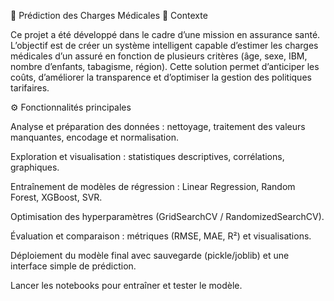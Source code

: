📌 Prédiction des Charges Médicales
🎯 Contexte

Ce projet a été développé dans le cadre d’une mission en assurance santé.
L’objectif est de créer un système intelligent capable d’estimer les charges médicales d’un assuré en fonction de plusieurs critères (âge, sexe, IBM, nombre d’enfants, tabagisme, région).
Cette solution permet d’anticiper les coûts, d’améliorer la transparence et d’optimiser la gestion des politiques tarifaires.

⚙️ Fonctionnalités principales

Analyse et préparation des données : nettoyage, traitement des valeurs manquantes, encodage et normalisation.

Exploration et visualisation : statistiques descriptives, corrélations, graphiques.

Entraînement de modèles de régression : Linear Regression, Random Forest, XGBoost, SVR.

Optimisation des hyperparamètres (GridSearchCV / RandomizedSearchCV).

Évaluation et comparaison : métriques (RMSE, MAE, R²) et visualisations.

Déploiement du modèle final avec sauvegarde (pickle/joblib) et une interface simple de prédiction.


Lancer les notebooks pour entraîner et tester le modèle.
